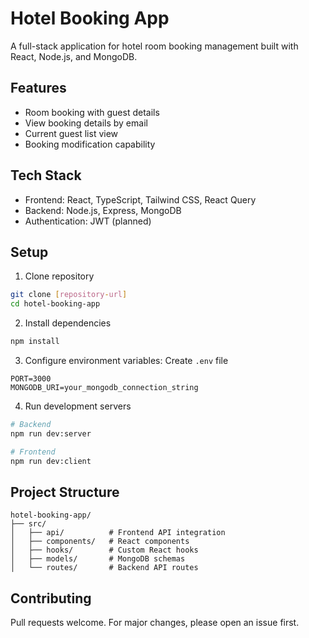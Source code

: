 
# Hotel Booking App

A full-stack application for hotel room booking management built with React, Node.js, and MongoDB.

## Features
- Room booking with guest details
- View booking details by email
- Current guest list view
- Booking modification capability

## Tech Stack
- Frontend: React, TypeScript, Tailwind CSS, React Query
- Backend: Node.js, Express, MongoDB
- Authentication: JWT (planned)

## Setup
1. Clone repository
```bash
git clone [repository-url]
cd hotel-booking-app
```

2. Install dependencies
```bash
npm install
```

3. Configure environment variables: Create `.env` file
```
PORT=3000
MONGODB_URI=your_mongodb_connection_string
```

4. Run development servers
```bash
# Backend
npm run dev:server

# Frontend
npm run dev:client
```

## Project Structure
```
hotel-booking-app/
├── src/
│   ├── api/          # Frontend API integration
│   ├── components/   # React components
│   ├── hooks/        # Custom React hooks
│   ├── models/       # MongoDB schemas
│   └── routes/       # Backend API routes
```

## Contributing
Pull requests welcome. For major changes, please open an issue first.
```